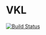 # VKL

[![Build Status](https://travis-ci.org/kzahedi/VKL.jl.svg?branch=master)](https://travis-ci.org/kzahedi/VKL.jl)
